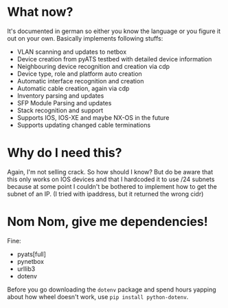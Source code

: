 # What now?
It's documented in german so either you know the language or you figure it out on your own. Basically implements following stuffs:
- VLAN scanning and updates to netbox
- Device creation from pyATS testbed with detailed device information
- Neighbouring device recognition and creation via cdp
- Device type, role and platform auto creation
- Automatic interface recognition and creation
- Automatic cable creation, again via cdp
- Inventory parsing and updates
- SFP Module Parsing and updates
- Stack recognition and support
- Supports IOS, IOS-XE and maybe NX-OS in the future
- Supports updating changed cable terminations

# Why do I need this?
Again, I'm not selling crack. So how should I know? But do be aware that this only works on IOS devices and that I hardcoded it to use /24 subnets because at some point I couldn't be bothered to implement how to get the subnet of an IP. (I tried with ipaddress, but it returned the wrong cidr)

# Nom Nom, give me dependencies!
Fine:
- pyats[full]
- pynetbox
- urllib3
- dotenv

Before you go downloading the `dotenv` package and spend hours yapping about how wheel doesn't work, use `pip install python-dotenv`.
